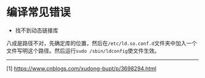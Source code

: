 # 编译常见错误

* 找不到动态链接库

八成是路径不对，先确定库的位置，然后在`/etc/ld.so.conf.d`文件夹中加入一个文件写明这个路径。然后运行`sudo /sbin/ldconfig`使文件生效。


--- 
[1] https://www.cnblogs.com/xudong-bupt/p/3698294.html